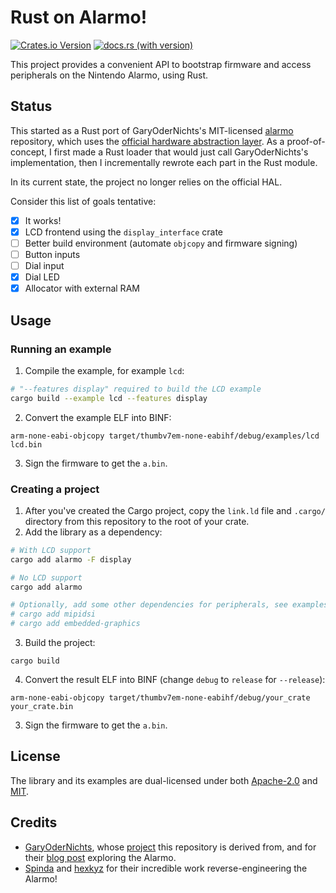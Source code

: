 # Rust on Alarmo!
[![Crates.io Version](https://img.shields.io/crates/v/alarmo)](https://crates.io/crates/alarmo)
[![docs.rs (with version)](https://img.shields.io/docsrs/alarmo/latest)](https://docs.rs/alarmo)

This project provides a convenient API to bootstrap firmware and access peripherals on the Nintendo Alarmo, using Rust.

## Status

This started as a Rust port of GaryOderNichts's MIT-licensed [alarmo](https://github.com/GaryOderNichts/alarmo) repository, which uses the [official hardware abstraction layer](https://github.com/STMicroelectronics/STM32CubeH7). As a proof-of-concept, I first made a Rust loader that would just call GaryOderNichts's implementation, then I incrementally rewrote each part in the Rust module.

In its current state, the project no longer relies on the official HAL.

Consider this list of goals tentative:

- [x] It works!
- [x] LCD frontend using the `display_interface` crate
- [ ] Better build environment (automate `objcopy` and firmware signing)
- [ ] Button inputs
- [ ] Dial input
- [x] Dial LED
- [x] Allocator with external RAM

## Usage

### Running an example

1. Compile the example, for example `lcd`:
```sh
# "--features display" required to build the LCD example
cargo build --example lcd --features display
```
2. Convert the example ELF into BINF:
```
arm-none-eabi-objcopy target/thumbv7em-none-eabihf/debug/examples/lcd lcd.bin
```
3. Sign the firmware to get the `a.bin`.

### Creating a project

1. After you've created the Cargo project, copy the `link.ld` file and `.cargo/` directory from this repository to the root of your crate.
2. Add the library as a dependency:
```sh
# With LCD support
cargo add alarmo -F display

# No LCD support
cargo add alarmo

# Optionally, add some other dependencies for peripherals, see examples for details
# cargo add mipidsi
# cargo add embedded-graphics
```
3. Build the project:
```
cargo build
```
4. Convert the result ELF into BINF (change `debug` to `release` for `--release`):
```
arm-none-eabi-objcopy target/thumbv7em-none-eabihf/debug/your_crate your_crate.bin
```
3. Sign the firmware to get the `a.bin`.

## License
The library and its examples are dual-licensed under both [Apache-2.0](LICENSE-APACHE) and [MIT](LICENSE-MIT).

## Credits
* [GaryOderNichts](https://github.com/GaryOderNichts/), whose [project](https://github.com/GaryOderNichts/alarmo) this repository is derived from, and for their [blog post](https://garyodernichts.blogspot.com/2024/10/looking-into-nintendo-alarmo.html) exploring the Alarmo.
* [Spinda](https://spinda.net/) and [hexkyz](https://twitter.com/hexkyz) for their incredible work reverse-engineering the Alarmo!